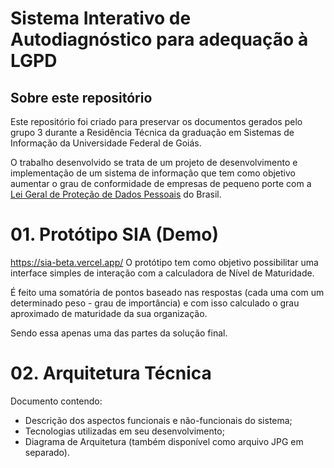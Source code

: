 # Sistema Interativo de Autodiagnóstico para adequação à LGPD

## Sobre este repositório

Este repositório foi criado para preservar os documentos gerados  pelo grupo 3 durante a Residência Técnica da graduação em Sistemas de Informação da Universidade Federal de Goiás.

O trabalho desenvolvido se trata de um projeto de desenvolvimento e implementação de um sistema de informação que tem como objetivo aumentar o grau de conformidade de empresas de pequeno porte com a [Lei Geral de Proteção de Dados Pessoais](https://www.planalto.gov.br/ccivil_03/_ato2015-2018/2018/lei/L13709compilado.htm) do Brasil.

# 01. Protótipo SIA (Demo)
https://sia-beta.vercel.app/
O protótipo tem como objetivo possibilitar uma interface simples de interação com a calculadora de Nível de Maturidade.

É feito uma somatória de pontos baseado nas respostas (cada uma com um determinado peso - grau de importância) e com isso calculado o grau aproximado de maturidade da sua organização.

Sendo essa apenas uma das partes da solução final.

# 02. Arquitetura Técnica

Documento contendo:

- Descrição dos aspectos funcionais e não-funcionais do sistema;
- Tecnologias utilizadas em seu desenvolvimento;
- Diagrama de Arquitetura (também disponível como arquivo JPG em separado).

